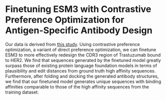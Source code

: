 # Finetuning ESM3 with Contrastive Preference Optimization for Antigen-Specific Antibody Design

Our data is derived from [this study](https://zenodo.org/records/10831512). Using contrastive preference optimization, a variant of direct preference optimization, we can finetune ESM3 to more effectively redesign the CDR3 region of Trastuzumab bound to HER2. We find that sequences generated by the finetuned model greatly surpass those of existing protein language foundation models in terms of plausibility and edit distances from ground truth high affinity sequences. Furthermore, after folding and docking the generated antibody structures, we find that our finetuned model generates unique sequences with binding affinities comparable to those of the high affinity sequences from the training dataset.
